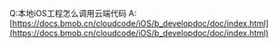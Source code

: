 Q:本地iOS工程怎么调用云端代码
A:[https://docs.bmob.cn/cloudcode/iOS/b_developdoc/doc/index.html](https://docs.bmob.cn/cloudcode/iOS/b_developdoc/doc/index.html)





